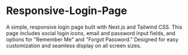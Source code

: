 # Responsive-Login-Page
A simple, responsive login page built with Next.js and Tailwind CSS. This page includes social login icons, email and password input fields, and options for "Remember Me" and "Forgot Password." Designed for easy customization and seamless display on all screen sizes.
